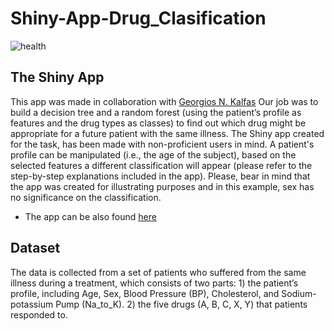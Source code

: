 # Shiny-App-Drug_Clasification

![health](https://user-images.githubusercontent.com/90454554/175664584-1336505e-aa15-4706-b925-005ec84c80cd.jpg)


## The Shiny App
This app was made in collaboration with [Georgios N. Kalfas](https://github.com/georgekalf)
Our job was to build a decision tree and a random forest (using the patient’s profile as features and the drug types as classes) to find out which drug might be appropriate for a future patient with the same illness. 
The Shiny app created for the task, has been made with non-proficient users in mind. A patient's profile can be manipulated (i.e., the age of the subject), based on the selected features a different classification will appear (please refer to the step-by-step explanations included in the app).
Please, bear in mind that the app was created for illustrating purposes and in this example, sex has no significance on the classification.

- The app can be also found [here](https://izm1so-iliana0panagiotidou.shinyapps.io/SMM636_Group_13/?_ga=2.185292137.1911346645.1646404815-870455823.1646404815)

## Dataset
The data is collected from a set of patients who suffered from the same illness during a treatment, which consists of two parts: 1) the patient’s profile, including Age, Sex, Blood Pressure (BP), Cholesterol, and Sodium-potassium Pump (Na_to_K). 
2) the five drugs (A, B, C, X, Y) that patients responded to.

